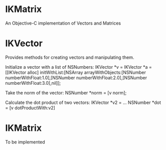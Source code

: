 IKMatrix
========

An Objective-C implementation of Vectors and Matrices

IKVector
=======
Provides methods for creating vectors and manipulating them.

Initialize a vector with a list of NSNumbers:
  IKVector *v = IKVector *a = [[IKVector alloc] initWithList:[NSArray arrayWithObjects:[NSNumber numberWithFloat:1.0],[NSNumber numberWithFloat:2.0],[NSNumber numberWithFloat:3.0],nil]];

Take the norm of the vector:
  NSNumber *norm = [v norm];

Calculate the dot product of two vectors:
  IKVector *v2 = ...
  NSNumber *dot = [v dotProductWith:v2]





IKMatrix
========
To be implemented
